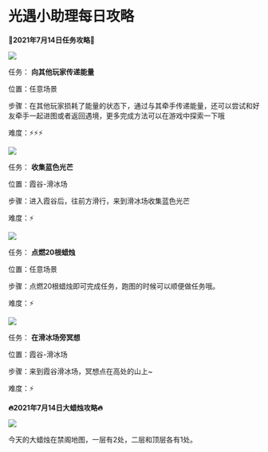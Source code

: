 # 光遇小助理每日攻略
**👑2021年7月14日任务攻略👑**

![](https://ok.166.net/reunionpub/ds/kol/20210714/002605-fwsvuz7qoc.png)

任务： **向其他玩家传递能量**

位置：任意场景

步骤：在其他玩家损耗了能量的状态下，通过与其牵手传递能量，还可以尝试和好友牵手一起进图或者返回遇境，更多完成方法可以在游戏中探索一下哦

难度：⚡⚡⚡

![](https://ok.166.net/reunionpub/ds/kol/20210714/002103-gy4wjhr6ae.png)

任务： **收集蓝色光芒**

位置：霞谷-滑冰场

步骤：进入霞谷后，往前方滑行，来到滑冰场收集蓝色光芒

难度：⚡

![](https://ok.166.net/reunionpub/ds/kol/20210714/001721-qhzgsedi5l.png)

任务： **点燃20根蜡烛**

位置：任意场景

步骤：点燃20根蜡烛即可完成任务，跑图的时候可以顺便做任务哦。

难度：⚡

![](https://ok.166.net/reunionpub/ds/kol/20210714/002254-4q07datzvc.png)

任务： **在滑冰场旁冥想**

位置：霞谷-滑冰场

步骤：来到霞谷滑冰场，冥想点在高处的山上~

难度：⚡

 **🔥2021年7月14日大蜡烛攻略🔥**

![](https://ok.166.net/reunionpub/ds/kol/20210714/002917-ecoai51plg.png)

今天的大蜡烛在禁阁地图，一层有2处，二层和顶层各有1处。

